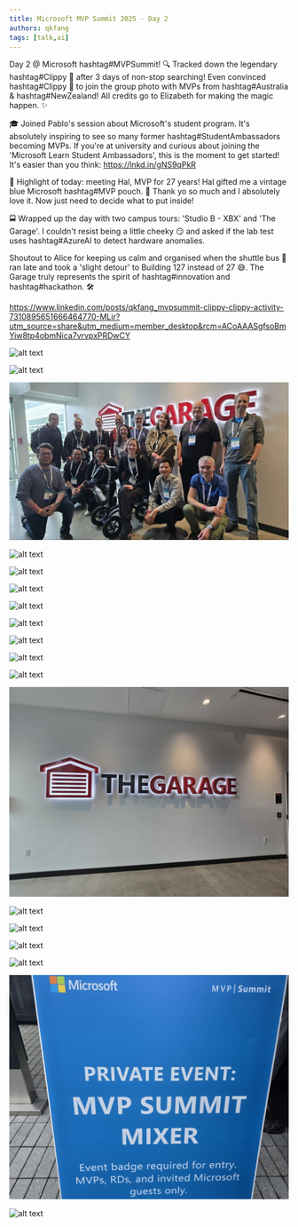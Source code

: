 ```yaml
---
title: Microsoft MVP Summit 2025 - Day 2
authors: qkfang
tags: [talk,ai]
---
```


Day 2 @ Microsoft hashtag#MVPSummit! 🔍 Tracked down the legendary hashtag#Clippy 🧷 after 3 days of non-stop searching! Even convinced hashtag#Clippy 🧷 to join the group photo with MVPs from hashtag#Australia & hashtag#NewZealand! All credits go to Elizabeth for making the magic happen. ✨

🎓 Joined Pablo's session about Microsoft's student program. It's absolutely inspiring to see so many former hashtag#StudentAmbassadors becoming MVPs. If you're at university and curious about joining the 'Microsoft Learn Student Ambassadors', this is the moment to get started! It's easier than you think: https://lnkd.in/gNS9qPkR

👋 Highlight of today: meeting Hal, MVP for 27 years! Hal gifted me a vintage blue Microsoft hashtag#MVP pouch. 🎁 Thank yo so much and I absolutely love it. Now just need to decide what to put inside!

🚍 Wrapped up the day with two campus tours: 'Studio B - XBX' and 'The Garage'. I couldn't resist being a little cheeky 😏 and asked if the lab test uses hashtag#AzureAI to detect hardware anomalies.

Shoutout to Alice for keeping us calm and organised when the shuttle bus 🚌 ran late and took a 'slight detour' to Building 127 instead of 27 😅. The Garage truly represents the spirit of hashtag#innovation and hashtag#hackathon. 🛠️ 


https://www.linkedin.com/posts/qkfang_mvpsummit-clippy-clippy-activity-7310895651666464770-MLir?utm_source=share&utm_medium=member_desktop&rcm=ACoAAASgfsoBmYiw8tp4obmNica7vrvpxPRDwCY

![alt text](20250326-microsoft-mvp-summit-2025-day2-1.png)

![alt text](20250326-microsoft-mvp-summit-2025-day2-2.png)

![alt text](20250326-microsoft-mvp-summit-2025-day2-3.png)

![alt text](20250326-microsoft-mvp-summit-2025-day2-4.png)

![alt text](20250326-microsoft-mvp-summit-2025-day2-5.png)

![alt text](20250326-microsoft-mvp-summit-2025-day2-6.png)

![alt text](20250326-microsoft-mvp-summit-2025-day2-7.png)

![alt text](20250326-microsoft-mvp-summit-2025-day2-8.png)

![alt text](20250326-microsoft-mvp-summit-2025-day2-9.png)

![alt text](20250326-microsoft-mvp-summit-2025-day2-10.png)

![alt text](20250326-microsoft-mvp-summit-2025-day2-11.png)

![alt text](20250326-microsoft-mvp-summit-2025-day2-12.png)

![alt text](20250326-microsoft-mvp-summit-2025-day2-13.png)

![alt text](20250326-microsoft-mvp-summit-2025-day2-14.png)

![alt text](20250326-microsoft-mvp-summit-2025-day2-15.png)

![alt text](20250326-microsoft-mvp-summit-2025-day2-16.png)

![alt text](20250326-microsoft-mvp-summit-2025-day2-17.png)

![alt text](20250326-microsoft-mvp-summit-2025-day2-18.png)






